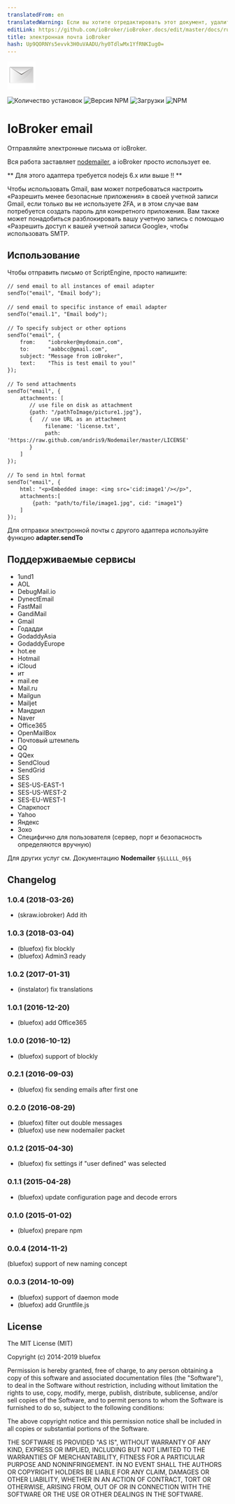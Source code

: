 ```yaml
---
translatedFrom: en
translatedWarning: Если вы хотите отредактировать этот документ, удалите поле «translationFrom», в противном случае этот документ будет снова автоматически переведен
editLink: https://github.com/ioBroker/ioBroker.docs/edit/master/docs/ru/adapterref/iobroker.email/README.md
title: электронная почта ioBroker
hash: Up9QORNYs5evvk3H0uVAADU/hy0TdlwMx1YfRNKIug0=
---
```

![логотип](../../../en/adapterref/iobroker.email/admin/email.png)

![Количество установок](http://iobroker.live/badges/email-stable.svg)
![Версия NPM](http://img.shields.io/npm/v/iobroker.email.svg)
![Загрузки](https://img.shields.io/npm/dm/iobroker.email.svg)
![NPM](https://nodei.co/npm/iobroker.email.png?downloads=true)

# IoBroker email
Отправляйте электронные письма от ioBroker.

Вся работа заставляет [nodemailer](https://github.com/nodemailer/nodemailer), а ioBroker просто использует ее.

** Для этого адаптера требуется nodejs 6.x или выше !! **

Чтобы использовать Gmail, вам может потребоваться настроить «Разрешить менее безопасные приложения» в своей учетной записи Gmail, если только вы не используете 2FA, и в этом случае вам потребуется создать пароль для конкретного приложения. Вам также может понадобиться разблокировать вашу учетную запись с помощью «Разрешить доступ к вашей учетной записи Google», чтобы использовать SMTP.

## Использование
Чтобы отправить письмо от ScriptEngine, просто напишите:

```
// send email to all instances of email adapter
sendTo("email", "Email body");

// send email to specific instance of email adapter
sendTo("email.1", "Email body");

// To specify subject or other options
sendTo("email", {
    from:    "iobroker@mydomain.com",
    to:      "aabbcc@gmail.com",
    subject: "Message from ioBroker",
    text:    "This is test email to you!"
});

// To send attachments
sendTo("email", {
    attachments: [
       // use file on disk as attachment
       {path: "/pathToImage/picture1.jpg"},
       {   // use URL as an attachment
            filename: 'license.txt',
            path: 'https://raw.github.com/andris9/Nodemailer/master/LICENSE'
       }
    ]
});

// To send in html format
sendTo("email", {
    html: "<p>Embedded image: <img src='cid:image1'/></p>",
    attachments:[
        {path: "path/to/file/image1.jpg", cid: "image1"}
    ]
});
```

Для отправки электронной почты с другого адаптера используйте функцию **adapter.sendTo**

## Поддерживаемые сервисы
- 1und1
- AOL
- DebugMail.io
- DynectEmail
- FastMail
- GandiMail
- Gmail
- Годадди
- GodaddyAsia
- GodaddyEurope
- hot.ee
- Hotmail
- iCloud
- ит
- mail.ee
- Mail.ru
- Mailgun
- Mailjet
- Мандрил
- Naver
- Office365
- OpenMailBox
- Почтовый штемпель
- QQ
- QQex
- SendCloud
- SendGrid
- SES
- SES-US-EAST-1
- SES-US-WEST-2
- SES-EU-WEST-1
- Спаркпост
- Yahoo
- Яндекс
- Зохо
- Специфично для пользователя (сервер, порт и безопасность определяются вручную)

Для других услуг см. Документацию **Nodemailer** `§§LLLLL_0§§`

## Changelog
### 1.0.4 (2018-03-26)
* (skraw.iobroker) Add ith

### 1.0.3 (2018-03-04)
* (bluefox) fix blockly
* (bluefox) Admin3 ready

### 1.0.2 (2017-01-31)
* (instalator) fix translations

### 1.0.1 (2016-12-20)
* (bluefox) add Office365

### 1.0.0 (2016-10-12)
* (bluefox) support of blockly

### 0.2.1 (2016-09-03)
* (bluefox) fix sending emails after first one

### 0.2.0 (2016-08-29)
* (bluefox) filter out double messages
* (bluefox) use new nodemailer packet

### 0.1.2 (2015-04-30)
* (bluefox) fix settings if "user defined" was selected

### 0.1.1 (2015-04-28)
* (bluefox) update configuration page and decode errors

### 0.1.0 (2015-01-02)
* (bluefox) prepare npm

### 0.0.4 (2014-11-2)
(bluefox) support of new naming concept

### 0.0.3 (2014-10-09)
* (bluefox) support of daemon mode
* (bluefox) add Gruntfile.js

## License

The MIT License (MIT)

Copyright (c) 2014-2019 bluefox

Permission is hereby granted, free of charge, to any person obtaining a copy
of this software and associated documentation files (the "Software"), to deal
in the Software without restriction, including without limitation the rights
to use, copy, modify, merge, publish, distribute, sublicense, and/or sell
copies of the Software, and to permit persons to whom the Software is
furnished to do so, subject to the following conditions:

The above copyright notice and this permission notice shall be included in
all copies or substantial portions of the Software.

THE SOFTWARE IS PROVIDED "AS IS", WITHOUT WARRANTY OF ANY KIND, EXPRESS OR
IMPLIED, INCLUDING BUT NOT LIMITED TO THE WARRANTIES OF MERCHANTABILITY,
FITNESS FOR A PARTICULAR PURPOSE AND NONINFRINGEMENT. IN NO EVENT SHALL THE
AUTHORS OR COPYRIGHT HOLDERS BE LIABLE FOR ANY CLAIM, DAMAGES OR OTHER
LIABILITY, WHETHER IN AN ACTION OF CONTRACT, TORT OR OTHERWISE, ARISING FROM,
OUT OF OR IN CONNECTION WITH THE SOFTWARE OR THE USE OR OTHER DEALINGS IN
THE SOFTWARE.